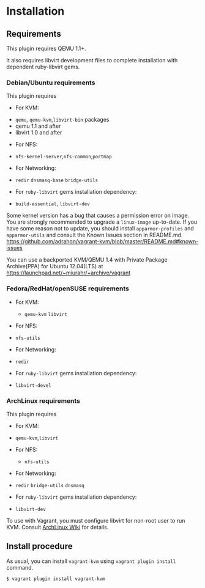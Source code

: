 # Installation

## Requirements

This plugin requires QEMU 1.1+.

It also requires libvirt development files to complete installation with
dependent ruby-libvirt gems.

### Debian/Ubuntu requirements

This plugin requires

- For KVM:
 * `qemu`, `qemu-kvm`,`libvirt-bin` packages
 * qemu 1.1 and after
 * libvirt 1.0 and after

- For NFS:
 * `nfs-kernel-server`,`nfs-common`,`portmap`

- For Networking:
 * `redir` `dnsmasq-base` `bridge-utils`

- For `ruby-libvirt` gems installation dependency:
 * `build-essential`, `libvirt-dev`

Some kernel version has a bug that causes a permission error on image.
You are strongly recommended to upgrade a `linux-image` up-to-date.
If you have some reason not to update, you should install
`apparmor-profiles` and `apparmor-utils` and
consult the Known Issues section in README.md.
https://github.com/adrahon/vagrant-kvm/blob/master/README.md#known-issues

You can use a backported KVM/QEMU 1.4 with Private Package Archive(PPA)
for Ubuntu 12.04(LTS) at https://launchpad.net/~miurahr/+archive/vagrant

### Fedora/RedHat/openSUSE requirements

- For KVM:
  * `qemu-kvm` `libvirt`

- For NFS:
 * `nfs-utils`

- For Networking:
 * `redir`

- For `ruby-libvirt` gems installation dependency:
 * `libvirt-devel`

### ArchLinux requirements

This plugin requires

- For KVM:
 * `qemu-kvm`,`libvirt`

- For NFS:
  * `nfs-utils`

- For Networking:
 * `redir` `bridge-utils` `dnsmasq`

- For `ruby-libvirt` gems installation dependency:
 * `libvirt-dev`

To use with Vagrant, you must configure libvirt for non-root user to run KVM.
Consult [ArchLinux Wiki](https://wiki.archlinux.org/index.php/Libvirt#Configuration)
for details.

## Install procedure

As usual, you can install `vagrant-kvm` using `vagrant plugin install` command.
```bash
$ vagrant plugin install vagrant-kvm
```

